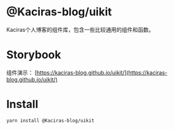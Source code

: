 # @Kaciras-blog/uikit

Kaciras个人博客的组件库，包含一些比较通用的组件和函数。

# Storybook

组件演示：
[https://kaciras-blog.github.io/uikit/](https://kaciras-blog.github.io/uikit/)

# Install

```
yarn install @Kaciras-blog/uikit
```
